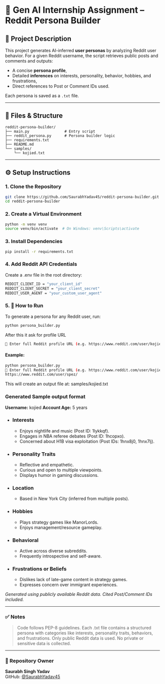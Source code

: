 # 🤖 Gen AI Internship Assignment – Reddit Persona Builder

## 📝 Project Description

This project generates AI-inferred **user personas** by analyzing Reddit user behavior. For a given Reddit username, the script retrieves public posts and comments and outputs:
- A concise **persona profile**,
- Detailed **inferences** on interests, personality, behavior, hobbies, and frustrations,
- Direct references to Post or Comment IDs used.

Each persona is saved as a `.txt` file.

---

## 📁 Files & Structure

```text
reddit-persona-builder/
├── main.py                # Entry script
├── reddit_persona.py      # Persona builder logic
├── requirements.txt
├── README.md
└── samples/
    └── kojied.txt
```

---

## ⚙️ Setup Instructions

### 1. Clone the Repository
```bash
git clone https://github.com/SaurabhYadav45/reddit-persona-builder.git
cd reddit-persona-builder

```
### 2. Create a Virtual Environment
```bash
python -m venv venv
source venv/bin/activate  # On Windows: venv\Scripts\activate
```

### 3. Install Dependencies
```bash
pip install -r requirements.txt
```

### 4. Add Reddit API Credentials

Create a .env file in the root directory:
```bash
REDDIT_CLIENT_ID = "your_client_id"
REDDIT_CLIENT_SECRET = "your_client_secret"
REDDIT_USER_AGENT = "your_custom_user_agent"
```

### 5. 🚀 How to Run
To generate a persona for any Reddit user, run:
```bash
python persona_builder.py
```
After this it ask for profile URL
```bash
🔗 Enter full Reddit profile URL (e.g. https://www.reddit.com/user/kojied/):
```

#### Example:
```bash
python persona_builder.py
🔗 Enter full Reddit profile URL (e.g. https://www.reddit.com/user/kojied/):
https://www.reddit.com/user/spez/
```
This will create an output file at:
samples/kojied.txt


### Generated Sample output format

**Username:** kojied
**Account Age:** 5 years

- ### Interests
  - Enjoys nightlife and music (Post ID: 1lykkqf).
  - Engages in NBA referee debates (Post ID: 1hcopxo).
  - Concerned about H1B visa exploitation (Post IDs: 1hnx8j0, 1hnx7lj).

- ### Personality Traits
  - Reflective and empathetic.
  - Curious and open to multiple viewpoints.
  - Displays humor in gaming discussions.

- ### Location
  - Based in New York City (inferred from multiple posts).

- ### Hobbies
  - Plays strategy games like ManorLords.
  - Enjoys management/resource gameplay.

- ### Behavioral
  - Active across diverse subreddits.
  - Frequently introspective and self-aware.

- ### Frustrations or Beliefs
  - Dislikes lack of late-game content in strategy games.
  - Expresses concern over immigrant experiences.

*Generated using publicly available Reddit data. Cited Post/Comment IDs included.*

---

### ✅ Notes
> Code follows PEP-8 guidelines.
> Each .txt file contains a structured persona with categories like interests, personality traits, behaviors, and frustrations.
> Only public Reddit data is used. No private or sensitive data is collected.

---

### 👤 Repository Owner

**Saurabh Singh Yadav**  
GitHub: [@SaurabhYadav45](https://github.com/SaurabhYadav45)  


